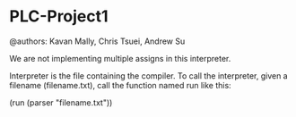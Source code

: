 # PLC-Project1

@authors: Kavan Mally, Chris Tsuei, Andrew Su

We are not implementing multiple assigns in this interpreter.

Interpreter is the file containing the compiler. To call the interpreter, given a filename (filename.txt), call the function named run like this:

(run (parser "filename.txt"))
